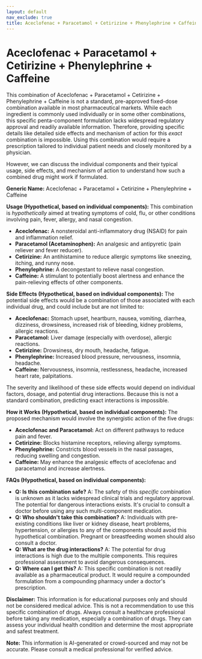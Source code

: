 ```yaml
---
layout: default
nav_exclude: true
title: Aceclofenac + Paracetamol + Cetirizine + Phenylephrine + Caffeine
---
```


# Aceclofenac + Paracetamol + Cetirizine + Phenylephrine + Caffeine

This combination of Aceclofenac + Paracetamol + Cetirizine + Phenylephrine + Caffeine is not a standard, pre-approved fixed-dose combination available in most pharmaceutical markets.  While each ingredient is commonly used individually or in some other combinations, this specific penta-component formulation lacks widespread regulatory approval and readily available information.  Therefore, providing specific details like detailed side effects and mechanism of action for this *exact* combination is impossible.  Using this combination would require a prescription tailored to individual patient needs and closely monitored by a physician.

However, we can discuss the individual components and their typical usage, side effects, and mechanism of action to understand how such a combined drug might work if formulated.


**Generic Name:**  Aceclofenac + Paracetamol + Cetirizine + Phenylephrine + Caffeine

**Usage (Hypothetical, based on individual components):**  This combination is *hypothetically* aimed at treating symptoms of cold, flu, or other conditions involving pain, fever, allergy, and nasal congestion.

* **Aceclofenac:** A nonsteroidal anti-inflammatory drug (NSAID) for pain and inflammation relief.
* **Paracetamol (Acetaminophen):** An analgesic and antipyretic (pain reliever and fever reducer).
* **Cetirizine:** An antihistamine to reduce allergic symptoms like sneezing, itching, and runny nose.
* **Phenylephrine:** A decongestant to relieve nasal congestion.
* **Caffeine:** A stimulant to potentially boost alertness and enhance the pain-relieving effects of other components.

**Side Effects (Hypothetical, based on individual components):**  The potential side effects would be a combination of those associated with each individual drug, and could include but are not limited to:

* **Aceclofenac:** Stomach upset, heartburn, nausea, vomiting, diarrhea, dizziness, drowsiness, increased risk of bleeding, kidney problems, allergic reactions.
* **Paracetamol:** Liver damage (especially with overdose), allergic reactions.
* **Cetirizine:** Drowsiness, dry mouth, headache, fatigue.
* **Phenylephrine:** Increased blood pressure, nervousness, insomnia, headache.
* **Caffeine:** Nervousness, insomnia, restlessness, headache, increased heart rate, palpitations.

The severity and likelihood of these side effects would depend on individual factors, dosage, and potential drug interactions.  Because this is not a standard combination, predicting exact interactions is impossible.

**How it Works (Hypothetical, based on individual components):**  The proposed mechanism would involve the synergistic action of the five drugs:

* **Aceclofenac and Paracetamol:** Act on different pathways to reduce pain and fever.
* **Cetirizine:** Blocks histamine receptors, relieving allergy symptoms.
* **Phenylephrine:** Constricts blood vessels in the nasal passages, reducing swelling and congestion.
* **Caffeine:**  May enhance the analgesic effects of aceclofenac and paracetamol and increase alertness.


**FAQs (Hypothetical, based on individual components):**

* **Q: Is this combination safe?**  A: The safety of this *specific* combination is unknown as it lacks widespread clinical trials and regulatory approval.  The potential for dangerous interactions exists.  It's crucial to consult a doctor before using any such multi-component medication.
* **Q: Who shouldn't take this combination?** A: Individuals with pre-existing conditions like liver or kidney disease, heart problems, hypertension, or allergies to any of the components should avoid this hypothetical combination.  Pregnant or breastfeeding women should also consult a doctor.
* **Q: What are the drug interactions?** A:  The potential for drug interactions is high due to the multiple components.  This requires professional assessment to avoid dangerous consequences.
* **Q: Where can I get this?** A:  This specific combination is not readily available as a pharmaceutical product.  It would require a compounded formulation from a compounding pharmacy under a doctor's prescription.


**Disclaimer:** This information is for educational purposes only and should not be considered medical advice.  This is not a recommendation to use this specific combination of drugs. Always consult a healthcare professional before taking any medication, especially a combination of drugs.  They can assess your individual health condition and determine the most appropriate and safest treatment.


**Note:** This information is AI-generated or crowd-sourced and may not be accurate. Please consult a medical professional for verified advice.